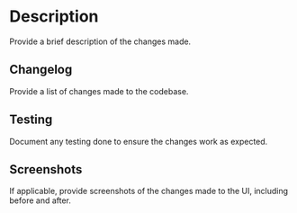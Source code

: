 # Description

Provide a brief description of the changes made.

## Changelog

Provide a list of changes made to the codebase.

## Testing

Document any testing done to ensure the changes work as expected.

## Screenshots

If applicable, provide screenshots of the changes made to the UI, including before and after.
